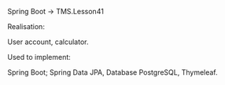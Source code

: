 Spring Boot -> TMS.Lesson41

Realisation:

User account, calculator.

Used to implement:

Spring Boot; Spring Data JPA, Database PostgreSQL, Thymeleaf.
